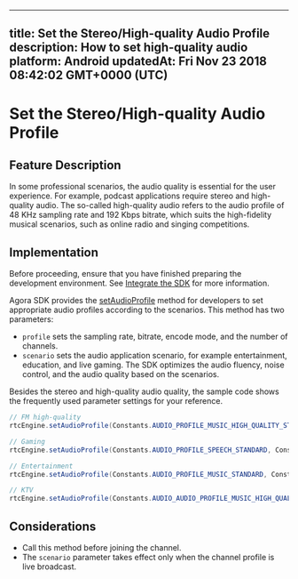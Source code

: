 
---
title: Set the Stereo/High-quality Audio Profile
description: How to set high-quality audio
platform: Android
updatedAt: Fri Nov 23 2018 08:42:02 GMT+0000 (UTC)
---
# Set the Stereo/High-quality Audio Profile
## Feature Description 
In some professional scenarios, the audio quality is essential for the user experience. For example, podcast applications require stereo and high-quality audio. The so-called high-quality audio refers to the audio profile of 48 KHz sampling rate and 192 Kbps bitrate, which suits the high-fidelity musical scenarios, such as online radio and singing competitions.

## Implementation
Before proceeding, ensure that you have finished preparing the development environment. See [Integrate the SDK](../../en/Interactive%20Broadcast/android_video.md) for more information.

Agora SDK provides the [setAudioProfile](https://docs.agora.io/en/Interactive%20Broadcast/API%20Reference/java/classio_1_1agora_1_1rtc_1_1_rtc_engine.html#a34175b5e04c88d9dc6608b1f38c0275d) method for developers to set appropriate audio profiles according to the scenarios. This method has two parameters:

- `profile` sets the sampling rate, bitrate, encode mode, and the number of channels.
- `scenario` sets the audio application scenario, for example entertainment, education, and live gaming. The SDK optimizes the audio fluency, noise control, and the audio quality based on the scenarios.

Besides the stereo and high-quality audio quality, the sample code shows the frequently used parameter settings for your reference.

```java
// FM high-quality
rtcEngine.setAudioProfile(Constants.AUDIO_PROFILE_MUSIC_HIGH_QUALITY_STEREO, Constants.AUDIO_SCENARIO_SHOWROOM);

// Gaming
rtcEngine.setAudioProfile(Constants.AUDIO_PROFILE_SPEECH_STANDARD, Constants.AUDIO_SCENARIO_CHATROOM_GAMING);

// Entertainment
rtcEngine.setAudioProfile(Constants.AUDIO_PROFILE_MUSIC_STANDARD, Constants.AUDIO_SCENARIO_CHATROOM_ENTERTAINMENT);

// KTV
rtcEngine.setAudioProfile(Constants.AUDIO_AUDIO_PROFILE_MUSIC_HIGH_QUALITY, Constants.AUDIO_SCENARIO_CHATROOM_ENTERTAINMENT);
```

## Considerations

- Call this method before joining the channel.
- The `scenario`  parameter takes effect only when the channel profile is live broadcast.
